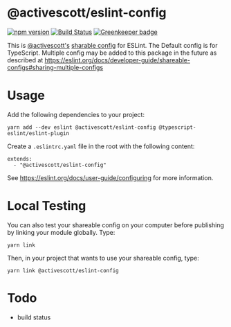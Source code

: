 # @activescott/eslint-config

[![npm version](https://badge.fury.io/js/%40activescott%2Feslint-config.svg)](https://www.npmjs.com/package/@activescott/eslint-config)
[![Build Status](https://github.com/activescott/eslint-config/workflows/main/badge.svg)](https://github.com/activescott/eslint-config/actions)
[![Greenkeeper badge](https://badges.greenkeeper.io/activescott/eslint-config.svg)](https://greenkeeper.io/)

This is [@activescott's](https://github.com/activescott/) [sharable config](https://eslint.org/docs/developer-guide/shareable-configs) for ESLint. The Default config is for TypeScript. Multiple config may be added to this package in the future as described at https://eslint.org/docs/developer-guide/shareable-configs#sharing-multiple-configs

# Usage

Add the following dependencies to your project:

```
yarn add --dev eslint @activescott/eslint-config @typescript-eslint/eslint-plugin
```

Create a `.eslintrc.yaml` file in the root with the following content:

```
extends:
  - "@activescott/eslint-config"
```

See https://eslint.org/docs/user-guide/configuring for more information.

# Local Testing

You can also test your shareable config on your computer before publishing by linking your module globally. Type:

    yarn link

Then, in your project that wants to use your shareable config, type:

    yarn link @activescott/eslint-config

# Todo

- build status
